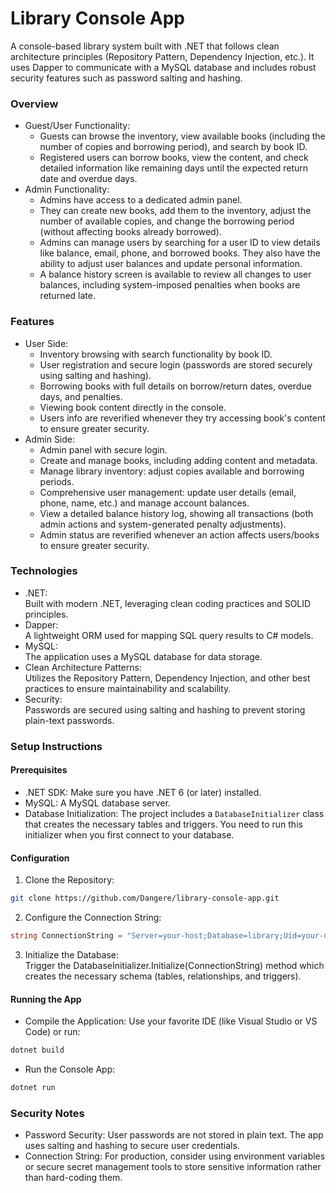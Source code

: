 # Library Console App
A console-based library system built with .NET that follows clean architecture principles (Repository Pattern, Dependency Injection, etc.). It uses Dapper to communicate with a MySQL database and includes robust security features such as password salting and hashing.

### Overview
- Guest/User Functionality:
	- Guests can browse the inventory, view available books (including the number of copies and borrowing period), and search by book ID.
	- Registered users can borrow books, view the content, and check detailed information like remaining days until the expected return date and overdue days.
- Admin Functionality:
  - Admins have access to a dedicated admin panel.
  - They can create new books, add them to the inventory, adjust the number of available copies, and change the borrowing period (without affecting books already borrowed).
  - Admins can manage users by searching for a user ID to view details like balance, email, phone, and borrowed books. They also have the ability to adjust user balances and update personal information.
  - A balance history screen is available to review all changes to user balances, including system-imposed penalties when books are returned late.

### Features
- User Side:
  - Inventory browsing with search functionality by book ID.
  - User registration and secure login (passwords are stored securely using salting and hashing).
  - Borrowing books with full details on borrow/return dates, overdue days, and penalties.
  - Viewing book content directly in the console.
  - Users info are reverified whenever they try accessing book's content to ensure greater security.
- Admin Side:
	- Admin panel with secure login.
  - Create and manage books, including adding content and metadata.
  - Manage library inventory: adjust copies available and borrowing periods.
  - Comprehensive user management: update user details (email, phone, name, etc.) and manage account balances.
  - View a detailed balance history log, showing all transactions (both admin actions and system-generated penalty adjustments).
  - Admin status are reverified whenever an action affects users/books to ensure greater security.

### Technologies
- .NET:  
Built with modern .NET, leveraging clean coding practices and SOLID principles.
- Dapper:  
A lightweight ORM used for mapping SQL query results to C# models.
- MySQL:  
The application uses a MySQL database for data storage.
- Clean Architecture Patterns:  
Utilizes the Repository Pattern, Dependency Injection, and other best practices to ensure maintainability and scalability.
- Security:  
Passwords are secured using salting and hashing to prevent storing plain-text passwords.

### Setup Instructions
#### Prerequisites
- .NET SDK: Make sure you have .NET 6 (or later) installed.
- MySQL: A MySQL database server.
- Database Initialization:
The project includes a `DatabaseInitializer` class that creates the necessary tables and triggers. You need to run this initializer when you first connect to your database.

#### Configuration
1. Clone the Repository:
```bash
git clone https://github.com/Dangere/library-console-app.git
```
2. Configure the Connection String:
```csharp
string ConnectionString = "Server=your-host;Database=library;Uid=your-username;Pwd=your-password;";
```
3. Initialize the Database:  
Trigger the DatabaseInitializer.Initialize(ConnectionString) method which creates the necessary schema (tables, relationships, and triggers).

#### Running the App
- Compile the Application: Use your favorite IDE (like Visual Studio or VS Code) or run:
``` bash
dotnet build
 ```
- Run the Console App:
``` bash
dotnet run
```
### Security Notes
- Password Security: User passwords are not stored in plain text. The app uses salting and hashing to secure user credentials.
- Connection String: For production, consider using environment variables or secure secret management tools to store sensitive information rather than hard-coding them.
